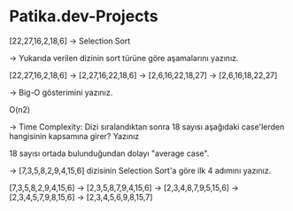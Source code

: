 # Patika.dev-Projects
[22,27,16,2,18,6] -> Selection Sort

-> Yukarıda verilen dizinin sort türüne göre aşamalarını yazınız.

[22,27,16,2,18,6] -> [2,27,16,22,18,6] -> [2,6,16,22,18,27] -> [2,6,16,18,22,27]

-> Big-O gösterimini yazınız.

O(n2)

-> Time Complexity: Dizi sıralandıktan sonra 18 sayısı aşağıdaki case'lerden hangisinin kapsamına girer? Yazınız

18 sayısı ortada bulunduğundan dolayı "average case".

-> [7,3,5,8,2,9,4,15,6] dizisinin Selection Sort'a göre ilk 4 adımını yazınız.

[7,3,5,8,2,9,4,15,6] -> [2,3,5,8,7,9,4,15,6] -> [2,3,4,8,7,9,5,15,6] -> [2,3,4,5,7,9,8,15,6] -> [2,3,4,5,6,9,8,15,7]

